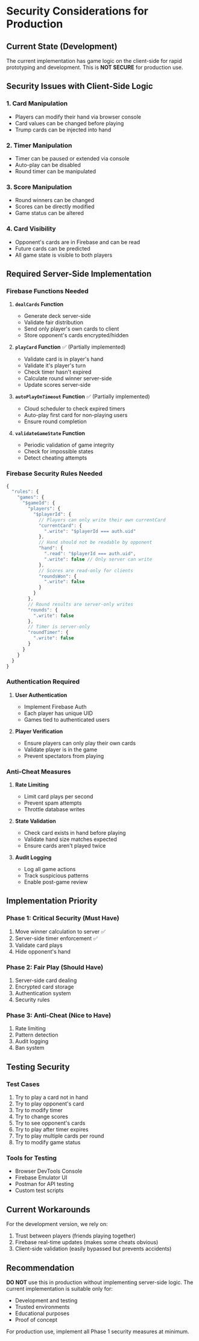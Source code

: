 # Security Considerations for Production

## Current State (Development)
The current implementation has game logic on the client-side for rapid prototyping and development. This is **NOT SECURE** for production use.

## Security Issues with Client-Side Logic

### 1. **Card Manipulation**
- Players can modify their hand via browser console
- Card values can be changed before playing
- Trump cards can be injected into hand

### 2. **Timer Manipulation**
- Timer can be paused or extended via console
- Auto-play can be disabled
- Round timer can be manipulated

### 3. **Score Manipulation**
- Round winners can be changed
- Scores can be directly modified
- Game status can be altered

### 4. **Card Visibility**
- Opponent's cards are in Firebase and can be read
- Future cards can be predicted
- All game state is visible to both players

## Required Server-Side Implementation

### Firebase Functions Needed

1. **`dealCards` Function**
   - Generate deck server-side
   - Validate fair distribution
   - Send only player's own cards to client
   - Store opponent's cards encrypted/hidden

2. **`playCard` Function** ✅ (Partially implemented)
   - Validate card is in player's hand
   - Validate it's player's turn
   - Check timer hasn't expired
   - Calculate round winner server-side
   - Update scores server-side

3. **`autoPlayOnTimeout` Function** ✅ (Partially implemented)
   - Cloud scheduler to check expired timers
   - Auto-play first card for non-playing users
   - Ensure round completion

4. **`validateGameState` Function**
   - Periodic validation of game integrity
   - Check for impossible states
   - Detect cheating attempts

### Firebase Security Rules Needed

```javascript
{
  "rules": {
    "games": {
      "$gameId": {
        "players": {
          "$playerId": {
            // Players can only write their own currentCard
            "currentCard": {
              ".write": "$playerId === auth.uid"
            },
            // Hand should not be readable by opponent
            "hand": {
              ".read": "$playerId === auth.uid",
              ".write": false // Only server can write
            },
            // Scores are read-only for clients
            "roundsWon": {
              ".write": false
            }
          }
        },
        // Round results are server-only writes
        "rounds": {
          ".write": false
        },
        // Timer is server-only
        "roundTimer": {
          ".write": false
        }
      }
    }
  }
}
```

### Authentication Required

1. **User Authentication**
   - Implement Firebase Auth
   - Each player has unique UID
   - Games tied to authenticated users

2. **Player Verification**
   - Ensure players can only play their own cards
   - Validate player is in the game
   - Prevent spectators from playing

### Anti-Cheat Measures

1. **Rate Limiting**
   - Limit card plays per second
   - Prevent spam attempts
   - Throttle database writes

2. **State Validation**
   - Check card exists in hand before playing
   - Validate hand size matches expected
   - Ensure cards aren't played twice

3. **Audit Logging**
   - Log all game actions
   - Track suspicious patterns
   - Enable post-game review

## Implementation Priority

### Phase 1: Critical Security (Must Have)
1. Move winner calculation to server ✅
2. Server-side timer enforcement ✅
3. Validate card plays
4. Hide opponent's hand

### Phase 2: Fair Play (Should Have)
1. Server-side card dealing
2. Encrypted card storage
3. Authentication system
4. Security rules

### Phase 3: Anti-Cheat (Nice to Have)
1. Rate limiting
2. Pattern detection
3. Audit logging
4. Ban system

## Testing Security

### Test Cases
1. Try to play a card not in hand
2. Try to play opponent's card
3. Try to modify timer
4. Try to change scores
5. Try to see opponent's cards
6. Try to play after timer expires
7. Try to play multiple cards per round
8. Try to modify game status

### Tools for Testing
- Browser DevTools Console
- Firebase Emulator UI
- Postman for API testing
- Custom test scripts

## Current Workarounds

For the development version, we rely on:
1. Trust between players (friends playing together)
2. Firebase real-time updates (makes some cheats obvious)
3. Client-side validation (easily bypassed but prevents accidents)

## Recommendation

**DO NOT** use this in production without implementing server-side logic. The current implementation is suitable only for:
- Development and testing
- Trusted environments
- Educational purposes
- Proof of concept

For production use, implement all Phase 1 security measures at minimum.